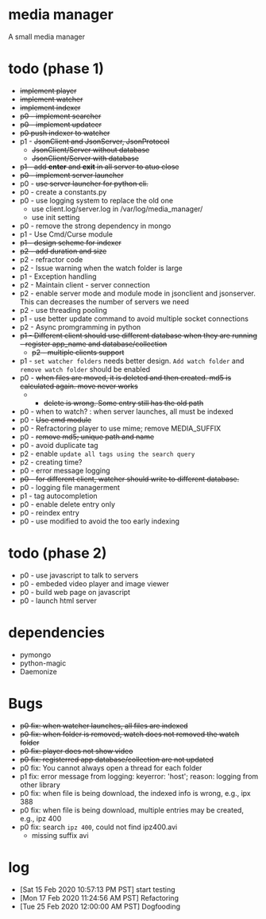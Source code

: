 # media manager
A small media manager 

# todo (phase 1)
* ~~implement player~~
* ~~implement watcher~~
* ~~implement indexer~~
* ~~p0 - implement searcher~~
* ~~p0 - implement updateer~~ 
* ~~p0 push indexer to watcher~~
* p1 - ~~JsonClient and JsonServer, JsonProtocol~~
    * ~~JsonClient/Server without database~~
    * ~~JsonClient/Server with database~~
* ~~p1 - add __enter__ and __exit__ in all server to atuo close~~
* ~~p0 - implement server launcher~~
* p0 - ~~use server launcher for python cli.~~ 
* p0 - create a constants.py
* p0 - use logging system to replace the old one
    * use client.log/server.log in /var/log/media\_manager/
    * use init setting
* p0 - remove the strong dependency in mongo
* p1 - Use Cmd/Curse module
* ~~p1 - design scheme for indexer~~
* ~~p2 - add duration and size~~
* p2 - refractor code
* p2 - Issue warning when the watch folder is large
* p1 - Exception handling
* p2 - Maintain client - server connection
* p2 - enable server mode and module mode in jsonclient and jsonserver. This can decreases the number of servers we need
* p2 - use threading pooling
* p1 - use better update command to avoid multiple socket connections
* p2 - Async promgramming in python
* ~~p1 - Different client should use different database when they are running - register app\_name and database/collection~~
    * ~~p2 - multiple clients support~~
* p1 - `set watcher folders` needs better design. `Add watch folder` and `remove watch folder` should be enabled
* p0 - ~~when files are moved, it is deleted and then created. md5 is calculated again. move never works~~
    * - ~~delete is wrong. Some entry still has the old path~~
* p0 - when to watch? : when server launches, all must be indexed
* p0 - ~~Use cmd module~~
* p0 - Refractoring player to use mime; remove MEDIA\_SUFFIX
* p0 - ~~remove md5; unique path and name~~
* p0 - avoid duplicate tag
* p2 - enable `update all tags using the search query`
* p2 - creating time?
* p0 - error message logging
* ~~p0 - for different client, watcher should write to different database.~~
* p0 - logging file managerment
* p1 - tag autocompletion
* p0 - enable delete entry only
* p0 - reindex entry 
* p0 - use modified to avoid the too early indexing


# todo (phase 2)
* p0 - use javascript to talk to servers
* p0 - embeded video player and image viewer
* p0 - build web page on javascript 
* p0 - launch html server

# dependencies
* pymongo
* python-magic
* Daemonize

# Bugs
* ~~p0 fix: when watcher launches, all files are indexed~~
* ~~p0 fix: when folder is removed, watch does not removed the watch folder~~
* ~~p0 fix: player does not show video~~
* ~~p0 fix: registerred app database/collection are not updated~~
* p0 fix: You cannot always open a thread for each folder
* p1 fix: error message from logging: keyerror: 'host'; reason: logging from other library
* p0 fix: when file is being download, the indexed info is wrong, e.g., ipx 388
* p0 fix: when file is being download, multiple entries may be created, e.g., ipz 400
* p0 fix: search `ipz 400`, could not find ipz400.avi
    * missing suffix avi

# log
* [Sat 15 Feb 2020 10:57:13 PM PST] start testing
* [Mon 17 Feb 2020 11:24:56 AM PST] Refactoring
* [Tue 25 Feb 2020 12:00:00 AM PST] Dogfooding
